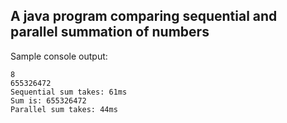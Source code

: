 ## A java program comparing sequential and parallel summation of numbers

Sample console output:

```
8
655326472
Sequential sum takes: 61ms
Sum is: 655326472
Parallel sum takes: 44ms
```
